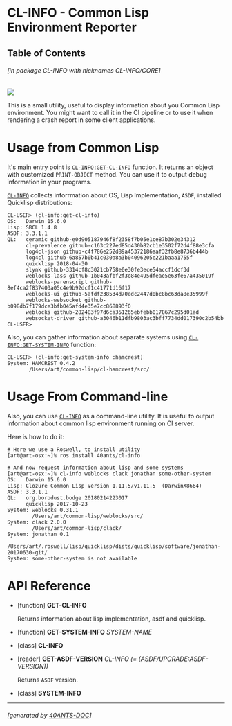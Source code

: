 <a id='x-28CL-INFO-3A-40INDEX-2040ANTS-DOC-2FLOCATIVES-3ASECTION-29'></a>

# CL-INFO - Common Lisp Environment Reporter

## Table of Contents


###### \[in package CL-INFO with nicknames CL-INFO/CORE\]
[![](https://github-actions.40ants.com/40ants/cl-info/matrix.svg?only=ci.run-tests)](https://github.com/40ants/cl-info/actions)

This is a small utility, useful to display information about you Common
Lisp environment. You might want to call it in the CI pipeline or
to use it when rendering a crash report in some client applications.

# Usage from Common Lisp

It's main entry point is [`CL-INFO:GET-CL-INFO`][9b64] function. It returns an object with
customized `PRINT-OBJECT` method. You can use it to output debug
information in your programs.

[`CL-INFO`][b1b9] collects inforrmation about OS, Lisp Implementation, `ASDF`, installed
Quicklisp distributions:

    CL-USER> (cl-info:get-cl-info)
    OS:   Darwin 15.6.0
    Lisp: SBCL 1.4.8
    ASDF: 3.3.1.1
    QL:   ceramic github-e0d905187946f8f2358f7b05e1ce87b302e34312
          cl-prevalence github-c163c227ed85d430b82cb1e3502f72d4f88e3cfa
          log4cl-json github-c4f786e252d89a45372186aaf32fb8e8736b444b
          log4cl github-6a857b0b41c030a8a3b04096205e221baaa1755f
          quicklisp 2018-04-30
          slynk github-3314cf8c3021cb758e0e30fe3ece54accf1dcf3d
          weblocks-lass github-1b043afbf2f3e84e495dfeae5e63fe67a435019f
          weblocks-parenscript github-8ef4ca2f837403a05c4e9b92dcf1c41771d16f17
          weblocks-ui github-5afdf238534d70edc2447d0bc8bc63da8e35999f
          weblocks-websocket github-b098db7f179dce3bfb045afd4e35e7cc868893f0
          weblocks github-282483f97d6ca351265ebfebb017867c295d01ad
          websocket-driver github-a3046b11dfb9803ac3bff7734dd017390c2b54bb
    CL-USER>

Also, you can gather information about separate systems using [`CL-INFO:GET-SYSTEM-INFO`][f759]
function:

    CL-USER> (cl-info:get-system-info :hamcrest)
    System: HAMCREST 0.4.2
           /Users/art/common-lisp/cl-hamcrest/src/

# Usage From Command-line

Also, you can use [`CL-INFO`][b1b9] as a command-line utility. It is useful to
output information about common lisp environment running on CI server.

Here is how to do it:

```shell
# Here we use a Roswell, to install utility
[art@art-osx:~]% ros install 40ants/cl-info
   
# And now request information about lisp and some systems
[art@art-osx:~]% cl-info weblocks clack jonathan some-other-system
OS:   Darwin 15.6.0
Lisp: Clozure Common Lisp Version 1.11.5/v1.11.5  (DarwinX8664)
ASDF: 3.3.1.1
QL:   org.borodust.bodge 20180214223017
      quicklisp 2017-10-23
System: weblocks 0.31.1
        /Users/art/common-lisp/weblocks/src/
System: clack 2.0.0
        /Users/art/common-lisp/clack/
System: jonathan 0.1
        /Users/art/.roswell/lisp/quicklisp/dists/quicklisp/software/jonathan-20170630-git/
System: some-other-system is not available
```

# API Reference


<a id='x-28CL-INFO-3AGET-CL-INFO-20FUNCTION-29'></a>

- [function] **GET-CL-INFO** 

    Returns information about lisp implementation, asdf and quicklisp.

<a id='x-28CL-INFO-3AGET-SYSTEM-INFO-20FUNCTION-29'></a>

- [function] **GET-SYSTEM-INFO** *SYSTEM-NAME*

<a id='x-28CL-INFO-3ACL-INFO-20CLASS-29'></a>

- [class] **CL-INFO**

<a id='x-28CL-INFO-3AGET-ASDF-VERSION-20-2840ANTS-DOC-2FLOCATIVES-3AREADER-20CL-INFO-3ACL-INFO-29-29'></a>

- [reader] **GET-ASDF-VERSION** *CL-INFO* *(= (ASDF/UPGRADE:ASDF-VERSION))*

    Returns `ASDF` version.

<a id='x-28CL-INFO-3ASYSTEM-INFO-20CLASS-29'></a>

- [class] **SYSTEM-INFO**

  [9b64]: #x-28CL-INFO-3AGET-CL-INFO-20FUNCTION-29 "(CL-INFO:GET-CL-INFO FUNCTION)"
  [b1b9]: #x-28CL-INFO-3ACL-INFO-20CLASS-29 "(CL-INFO:CL-INFO CLASS)"
  [f759]: #x-28CL-INFO-3AGET-SYSTEM-INFO-20FUNCTION-29 "(CL-INFO:GET-SYSTEM-INFO FUNCTION)"

* * *
###### \[generated by [40ANTS-DOC](https://40ants.com/doc)\]
